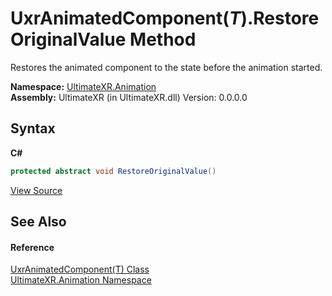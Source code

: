 # UxrAnimatedComponent(*T*).RestoreOriginalValue Method 
 

Restores the animated component to the state before the animation started.

**Namespace:**&nbsp;<a href="N_UltimateXR_Animation">UltimateXR.Animation</a><br />**Assembly:**&nbsp;UltimateXR (in UltimateXR.dll) Version: 0.0.0.0

## Syntax

**C#**<br />
``` C#
protected abstract void RestoreOriginalValue()
```

<a href="UltimateXR/Scripts/Animation/UxrAnimatedComponent.cs" rel="noopener noreferrer" title="View the source code">View Source</a><br />

## See Also


#### Reference
<a href="T_UltimateXR_Animation_UxrAnimatedComponent_1">UxrAnimatedComponent(T) Class</a><br /><a href="N_UltimateXR_Animation">UltimateXR.Animation Namespace</a><br />